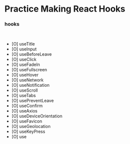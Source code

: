 # Practice Making React Hooks

### hooks

<br>

- [O] useTitle
- [O] useInput
- [O] useBeforeLeave
- [O] useClick
- [O] useFadeIn
- [O] useFullscreen
- [O] useHover
- [O] useNetwork
- [O] useNotification
- [O] useScroll
- [O] useTabs
- [O] usePreventLeave
- [O] useConfirm
- [O] useAxios
- [O] useDeviceOrientation
- [O] useFavicon
- [O] useGeolocation
- [O] useKeyPress
- [O] use
